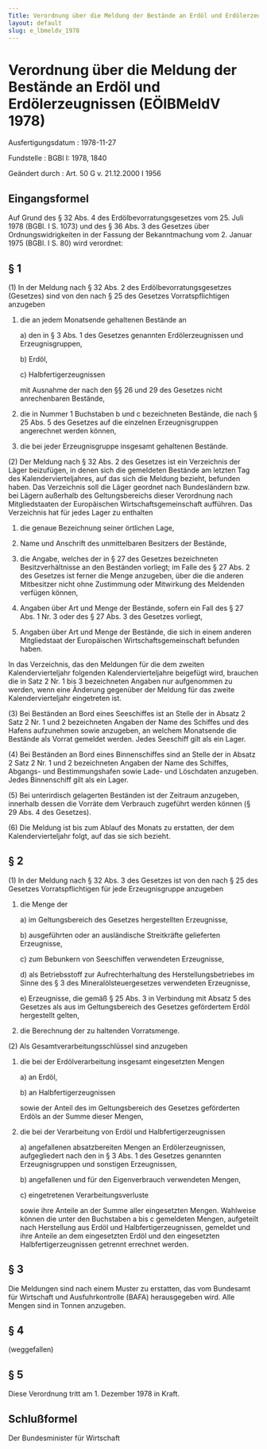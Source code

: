 ```yaml
---
Title: Verordnung über die Meldung der Bestände an Erdöl und Erdölerzeugnissen
layout: default
slug: e_lbmeldv_1978
---
```


# Verordnung über die Meldung der Bestände an Erdöl und Erdölerzeugnissen (EÖlBMeldV 1978)

Ausfertigungsdatum
:   1978-11-27

Fundstelle
:   BGBl I: 1978, 1840

Geändert durch
:   Art. 50 G v. 21.12.2000 I 1956


## Eingangsformel

Auf Grund des § 32 Abs. 4 des Erdölbevorratungsgesetzes vom 25. Juli
1978 (BGBl. I S. 1073) und des § 36 Abs. 3 des Gesetzes über
Ordnungswidrigkeiten in der Fassung der Bekanntmachung vom 2. Januar
1975 (BGBl. I S. 80) wird verordnet:


## § 1

(1) In der Meldung nach § 32 Abs. 2 des Erdölbevorratungsgesetzes
(Gesetzes) sind von den nach § 25 des Gesetzes Vorratspflichtigen
anzugeben

1.  die an jedem Monatsende gehaltenen Bestände an

    a)  den in § 3 Abs. 1 des Gesetzes genannten Erdölerzeugnissen und
        Erzeugnisgruppen,


    b)  Erdöl,


    c)  Halbfertigerzeugnissen




    mit Ausnahme der nach den §§ 26 und 29 des Gesetzes nicht
    anrechenbaren Bestände,


2.  die in Nummer 1 Buchstaben b und c bezeichneten Bestände, die nach §
    25 Abs. 5 des Gesetzes auf die einzelnen Erzeugnisgruppen angerechnet
    werden können,


3.  die bei jeder Erzeugnisgruppe insgesamt gehaltenen Bestände.




(2) Der Meldung nach § 32 Abs. 2 des Gesetzes ist ein Verzeichnis der
Läger beizufügen, in denen sich die gemeldeten Bestände am letzten Tag
des Kalendervierteljahres, auf das sich die Meldung bezieht, befunden
haben. Das Verzeichnis soll die Läger geordnet nach Bundesländern bzw.
bei Lägern außerhalb des Geltungsbereichs dieser Verordnung nach
Mitgliedstaaten der Europäischen Wirtschaftsgemeinschaft aufführen.
Das Verzeichnis hat für jedes Lager zu enthalten

1.  die genaue Bezeichnung seiner örtlichen Lage,


2.  Name und Anschrift des unmittelbaren Besitzers der Bestände,


3.  die Angabe, welches der in § 27 des Gesetzes bezeichneten
    Besitzverhältnisse an den Beständen vorliegt; im Falle des § 27 Abs. 2
    des Gesetzes ist ferner die Menge anzugeben, über die die anderen
    Mitbesitzer nicht ohne Zustimmung oder Mitwirkung des Meldenden
    verfügen können,


4.  Angaben über Art und Menge der Bestände, sofern ein Fall des § 27 Abs.
    1 Nr. 3 oder des § 27 Abs. 3 des Gesetzes vorliegt,


5.  Angaben über Art und Menge der Bestände, die sich in einem anderen
    Mitgliedstaat der Europäischen Wirtschaftsgemeinschaft befunden haben.



In das Verzeichnis, das den Meldungen für die dem zweiten
Kalendervierteljahr folgenden Kalendervierteljahre beigefügt wird,
brauchen die in Satz 2 Nr. 1 bis 3 bezeichneten Angaben nur
aufgenommen zu werden, wenn eine Änderung gegenüber der Meldung für
das zweite Kalendervierteljahr eingetreten ist.

(3) Bei Beständen an Bord eines Seeschiffes ist an Stelle der in
Absatz 2 Satz 2 Nr. 1 und 2 bezeichneten Angaben der Name des Schiffes
und des Hafens aufzunehmen sowie anzugeben, an welchem Monatsende die
Bestände als Vorrat gemeldet werden. Jedes Seeschiff gilt als ein
Lager.

(4) Bei Beständen an Bord eines Binnenschiffes sind an Stelle der in
Absatz 2 Satz 2 Nr. 1 und 2 bezeichneten Angaben der Name des
Schiffes, Abgangs- und Bestimmungshafen sowie Lade- und Löschdaten
anzugeben. Jedes Binnenschiff gilt als ein Lager.

(5) Bei unterirdisch gelagerten Beständen ist der Zeitraum anzugeben,
innerhalb dessen die Vorräte dem Verbrauch zugeführt werden können (§
29 Abs. 4 des Gesetzes).

(6) Die Meldung ist bis zum Ablauf des Monats zu erstatten, der dem
Kalendervierteljahr folgt, auf das sie sich bezieht.


## § 2

(1) In der Meldung nach § 32 Abs. 3 des Gesetzes ist von den nach § 25
des Gesetzes Vorratspflichtigen für jede Erzeugnisgruppe anzugeben

1.  die Menge der

    a)  im Geltungsbereich des Gesetzes hergestellten Erzeugnisse,


    b)  ausgeführten oder an ausländische Streitkräfte gelieferten
        Erzeugnisse,


    c)  zum Bebunkern von Seeschiffen verwendeten Erzeugnisse,


    d)  als Betriebsstoff zur Aufrechterhaltung des Herstellungsbetriebes im
        Sinne des § 3 des Mineralölsteuergesetzes verwendeten Erzeugnisse,


    e)  Erzeugnisse, die gemäß § 25 Abs. 3 in Verbindung mit Absatz 5 des
        Gesetzes als aus im Geltungsbereich des Gesetzes gefördertem Erdöl
        hergestellt gelten,





2.  die Berechnung der zu haltenden Vorratsmenge.




(2) Als Gesamtverarbeitungsschlüssel sind anzugeben

1.  die bei der Erdölverarbeitung insgesamt eingesetzten Mengen

    a)  an Erdöl,


    b)  an Halbfertigerzeugnissen




    sowie der Anteil des im Geltungsbereich des Gesetzes geförderten
    Erdöls an der Summe dieser Mengen,


2.  die bei der Verarbeitung von Erdöl und Halbfertigerzeugnissen

    a)  angefallenen absatzbereiten Mengen an Erdölerzeugnissen, aufgegliedert
        nach den in § 3 Abs. 1 des Gesetzes genannten Erzeugnisgruppen und
        sonstigen Erzeugnissen,


    b)  angefallenen und für den Eigenverbrauch verwendeten Mengen,


    c)  eingetretenen Verarbeitungsverluste




    sowie ihre Anteile an der Summe aller eingesetzten Mengen. Wahlweise
    können die unter den Buchstaben a bis c gemeldeten Mengen, aufgeteilt
    nach Herstellung aus Erdöl und Halbfertigerzeugnissen, gemeldet und
    ihre Anteile an dem eingesetzten Erdöl und den eingesetzten
    Halbfertigerzeugnissen getrennt errechnet werden.





## § 3

Die Meldungen sind nach einem Muster zu erstatten, das vom Bundesamt
für Wirtschaft und Ausfuhrkontrolle (BAFA) herausgegeben wird. Alle
Mengen sind in Tonnen anzugeben.


## § 4

(weggefallen)


## § 5

Diese Verordnung tritt am 1. Dezember 1978 in Kraft.


## Schlußformel

Der Bundesminister für Wirtschaft

